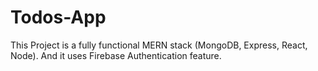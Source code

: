 # Todos-App
This Project is a fully functional MERN stack (MongoDB, Express, React, Node).
And it uses Firebase Authentication feature.